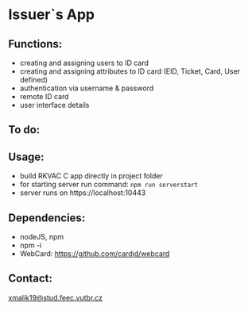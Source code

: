 # Issuer`s App

## Functions:
- creating and assigning users to ID card
- creating and assigning attributes to ID card (EID, Ticket, Card, User defined)
- authentication via username & password
- remote ID card
- user interface details

## To do:

## Usage:
- build RKVAC C app directly in project folder
- for starting server run command:
  `npm run serverstart`
- server runs on https://localhost:10443

## Dependencies:
- nodeJS, npm
- npm -i
- WebCard: https://github.com/cardid/webcard

## Contact:
xmalik19@stud.feec.vutbr.cz
